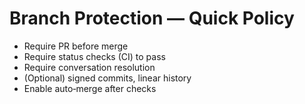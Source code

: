 # Branch Protection — Quick Policy
- Require PR before merge
- Require status checks (CI) to pass
- Require conversation resolution
- (Optional) signed commits, linear history
- Enable auto‑merge after checks
